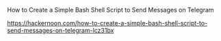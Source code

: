 How to Create a Simple Bash Shell Script to Send Messages on Telegram

https://hackernoon.com/how-to-create-a-simple-bash-shell-script-to-send-messages-on-telegram-lcz31bx
